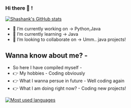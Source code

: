 ### Hi there 👋 !

[![Shashank's GitHub stats](https://github-readme-stats.vercel.app/api?username=DevMike123&count_private=true&show_icons=true&theme=radical)](https://github.com/anuraghazra/github-readme-stats)


- 🔭 I’m currently working on -> Python,Java
- 🌱 I’m currently learning -> Java
- 👯 I’m looking to collaborate on -> Umm.. java projects!

## Wanna know about me? -
- So here I have compiled myself -
- 👉 My hobbies - Coding obviously
- 👉 What I wanna persue in future - Well coding again
- 👉 What I am doing right now? - Coding new projects!

[![Most used languages](https://github-readme-stats.vercel.app/api/top-langs/?username=DevMike123&langs_count=30&theme=radical)](https://github.com/anuraghazra/github-readme-stats)
